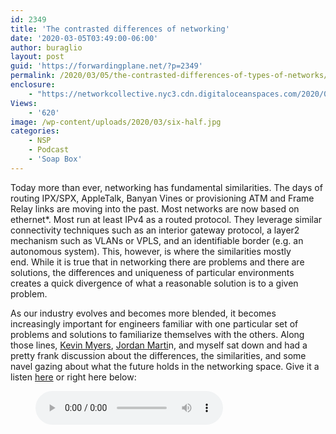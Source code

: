 ```yaml
---
id: 2349
title: 'The contrasted differences of networking'
date: '2020-03-05T03:49:00-06:00'
author: buraglio
layout: post
guid: 'https://forwardingplane.net/?p=2349'
permalink: /2020/03/05/the-contrasted-differences-of-types-of-networks/
enclosure:
    - "https://networkcollective.nyc3.cdn.digitaloceanspaces.com/2020/03/s3e4-cr-networks-equal.mp3\n63613255\naudio/mpeg\n"
Views:
    - '620'
image: /wp-content/uploads/2020/03/six-half.jpg
categories:
    - NSP
    - Podcast
    - 'Soap Box'
---
```


<!-- wp:paragraph -->
<p>Today more than ever, networking has fundamental similarities. The days of routing IPX/SPX, AppleTalk, Banyan Vines or provisioning ATM and Frame Relay links are moving into the past. Most networks are now based on ethernet*. Most run at least IPv4 as a routed protocol. They leverage similar connectivity techniques such as an interior gateway protocol, a layer2 mechanism such as VLANs or VPLS, and an identifiable border (e.g. an autonomous system). This, however, is where the similarities mostly end.&nbsp;While it is true that in networking there are problems and there are solutions, the differences and uniqueness of particular environments creates a quick divergence of what a reasonable solution is to a given problem.  </p>
<!-- /wp:paragraph -->

<!-- wp:paragraph -->
<p>As our industry evolves and becomes more blended, it becomes increasingly important for engineers familiar with one particular set of problems and solutions to familiarize themselves with the others. Along those lines, <a href="https://www.stubarea51.net">Kevin Myers</a>, <a href="https://blog.networkcollective.com/user/jordan/">Jordan Marti</a>n, and myself sat down and had a pretty frank discussion about the differences, the similarities, and some navel gazing about what the future holds in the networking space. Give it a listen <a href="https://networkcollective.com/2020/03/cr-networks-equal/">here</a> or right here below:</p>
<!-- /wp:paragraph -->

<!-- wp:audio -->
<figure class="wp-block-audio"><audio controls src="https://networkcollective.nyc3.cdn.digitaloceanspaces.com/2020/03/s3e4-cr-networks-equal.mp3"></audio></figure>
<!-- /wp:audio -->